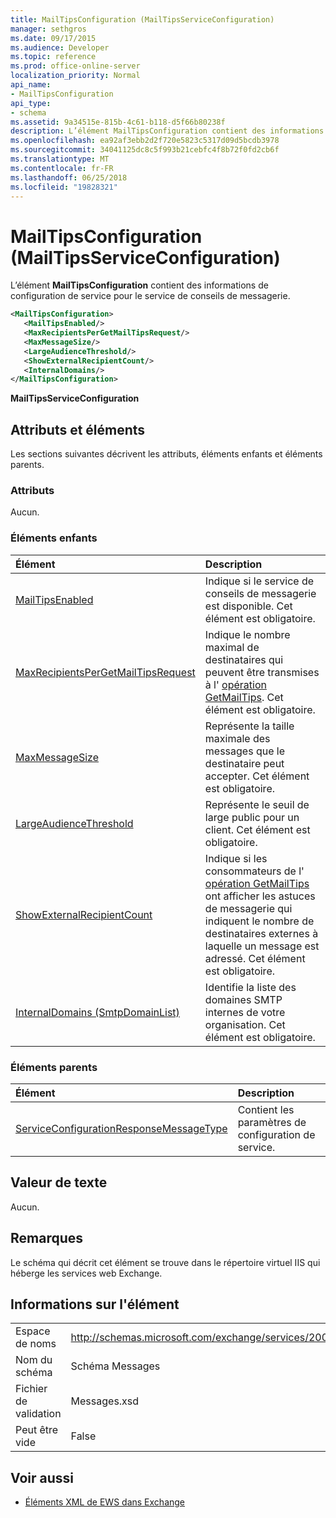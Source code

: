 ```yaml
---
title: MailTipsConfiguration (MailTipsServiceConfiguration)
manager: sethgros
ms.date: 09/17/2015
ms.audience: Developer
ms.topic: reference
ms.prod: office-online-server
localization_priority: Normal
api_name:
- MailTipsConfiguration
api_type:
- schema
ms.assetid: 9a34515e-815b-4c61-b118-d5f66b80238f
description: L’élément MailTipsConfiguration contient des informations de configuration de service pour le service de conseils de messagerie.
ms.openlocfilehash: ea92af3ebb2d2f720e5823c5317d09d5bcdb3978
ms.sourcegitcommit: 34041125dc8c5f993b21cebfc4f8b72f0fd2cb6f
ms.translationtype: MT
ms.contentlocale: fr-FR
ms.lasthandoff: 06/25/2018
ms.locfileid: "19828321"
---
```

# <a name="mailtipsconfiguration-mailtipsserviceconfiguration"></a>MailTipsConfiguration (MailTipsServiceConfiguration)

L’élément **MailTipsConfiguration** contient des informations de configuration de service pour le service de conseils de messagerie. 
  
```XML
<MailTipsConfiguration>
   <MailTipsEnabled/>
   <MaxRecipientsPerGetMailTipsRequest/>
   <MaxMessageSize/>
   <LargeAudienceThreshold/>
   <ShowExternalRecipientCount/>
   <InternalDomains/>
</MailTipsConfiguration>
```

 **MailTipsServiceConfiguration**
## <a name="attributes-and-elements"></a>Attributs et éléments

Les sections suivantes décrivent les attributs, éléments enfants et éléments parents.
  
### <a name="attributes"></a>Attributs

Aucun.
  
### <a name="child-elements"></a>Éléments enfants

|**Élément**|**Description**|
|:-----|:-----|
|[MailTipsEnabled](mailtipsenabled.md) <br/> |Indique si le service de conseils de messagerie est disponible. Cet élément est obligatoire.  <br/> |
|[MaxRecipientsPerGetMailTipsRequest](maxrecipientspergetmailtipsrequest.md) <br/> |Indique le nombre maximal de destinataires qui peuvent être transmises à l' [opération GetMailTips](getmailtips-operation.md). Cet élément est obligatoire.  <br/> |
|[MaxMessageSize](maxmessagesize.md) <br/> |Représente la taille maximale des messages que le destinataire peut accepter. Cet élément est obligatoire.  <br/> |
|[LargeAudienceThreshold](largeaudiencethreshold.md) <br/> |Représente le seuil de large public pour un client. Cet élément est obligatoire.  <br/> |
|[ShowExternalRecipientCount](showexternalrecipientcount.md) <br/> |Indique si les consommateurs de l' [opération GetMailTips](getmailtips-operation.md) ont afficher les astuces de messagerie qui indiquent le nombre de destinataires externes à laquelle un message est adressé. Cet élément est obligatoire.  <br/> |
|[InternalDomains (SmtpDomainList)](internaldomains-smtpdomainlist.md) <br/> |Identifie la liste des domaines SMTP internes de votre organisation. Cet élément est obligatoire.  <br/> |
   
### <a name="parent-elements"></a>Éléments parents

|**Élément**|**Description**|
|:-----|:-----|
|[ServiceConfigurationResponseMessageType](serviceconfigurationresponsemessagetype.md) <br/> |Contient les paramètres de configuration de service.  <br/> |
   
## <a name="text-value"></a>Valeur de texte

Aucun.
  
## <a name="remarks"></a>Remarques

Le schéma qui décrit cet élément se trouve dans le répertoire virtuel IIS qui héberge les services web Exchange.
  
## <a name="element-information"></a>Informations sur l'élément

|||
|:-----|:-----|
|Espace de noms  <br/> |http://schemas.microsoft.com/exchange/services/2006/messages  <br/> |
|Nom du schéma  <br/> |Schéma Messages  <br/> |
|Fichier de validation  <br/> |Messages.xsd  <br/> |
|Peut être vide  <br/> |False  <br/> |
   
## <a name="see-also"></a>Voir aussi



- [Éléments XML de EWS dans Exchange](ews-xml-elements-in-exchange.md)

